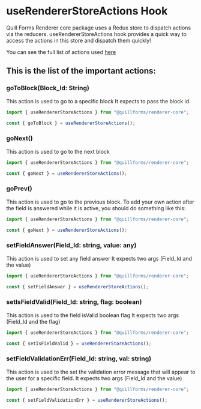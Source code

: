 # useRendererStoreActions Hook
Quill Forms Renderer core package uses a Redux store to dispatch actions via the reducers.
useRendererStoreActions hook provides a quick way to access the actions in this store and dispatch them quickly!

You can see the full list of actions used [here](https://github.com/quillforms/quillforms/blob/master/packages/renderer-core/src/store/actions.ts)

## This is the list of the important actions:

### goToBlock(Block_Id: String)
This action is used to go to a specific block
It expects to pass the block id.
```js
import { useRendererStoreActions } from "@quillforms/renderer-core";

const { goToBlock } = useRendererStoreActions();
```

### goNext()
This action is used to go to the next block

```js
import { useRendererStoreActions } from "@quillforms/renderer-core";

const { goNext } = useRendererStoreActions();
```

### goPrev()
This action is used to go to the previous block.
To add your own action after the field is answered while it is active, you should do something like this:

```js
import { useRendererStoreActions } from "@quillforms/renderer-core";

const { goNext } = useRendererStoreActions();
```

### setFieldAnswer(Field_Id: string, value: any)
This action is used to set any field answer
It expects two args (Field_Id and the value)

```js
import { useRendererStoreActions } from "@quillforms/renderer-core";

const { setFieldAnswer } = useRendererStoreActions();
```

### setIsFieldValid(Field_Id: string, flag: boolean)
This action is used to the field isValid boolean flag
It expects two args (Field_Id and the flag)

```js
import { useRendererStoreActions } from "@quillforms/renderer-core";

const { setIsFieldValid } = useRendererStoreActions();
```

### setFieldValidationErr(Field_Id: string, val: string)
This action is used to the set the validation error message that will appear to the user for a specific field.
It expects two args (Field_Id and the value)

```js
import { useRendererStoreActions } from "@quillforms/renderer-core";

const { setFieldValidationErr } = useRendererStoreActions();
```


